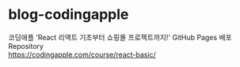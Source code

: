 # blog-codingapple

코딩애플 'React 리액트 기초부터 쇼핑몰 프로젝트까지!' GitHub Pages 배포 Repository <br/>
https://codingapple.com/course/react-basic/
